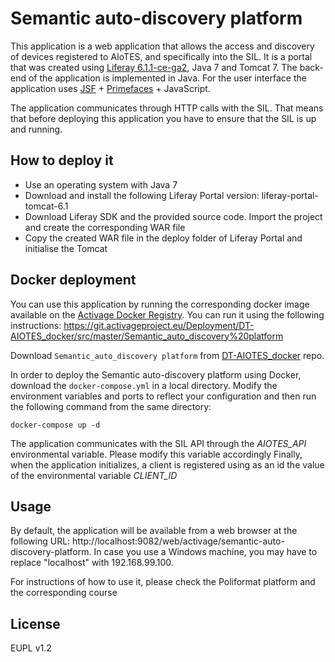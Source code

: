# Semantic auto-discovery platform 

This application is a web application that allows the access and discovery of devices registered to AIoTES, and specifically into the SIL. It is a portal that was created using [Liferay 6.1.1-ce-ga2](https://www.liferay.com/), Java 7 and Tomcat 7. The back-end of the application is implemented in Java. For the user interface the application uses [JSF](https://en.wikipedia.org/wiki/JavaServer_Faces) + [Primefaces](https://www.primefaces.org/) + JavaScript.

The application communicates through HTTP calls with the SIL. That means that before deploying this application you have to ensure that the SIL is up and running.

## How to deploy it

- Use an operating system with Java 7
- Download and install the following Liferay Portal version: liferay-portal-tomcat-6.1
- Download Liferay SDK and the provided source code. Import the project and create the corresponding WAR file
- Copy the created WAR file in the deploy folder of Liferay Portal and initialise the Tomcat

## Docker deployment

You can use this application by running the corresponding docker image available on the [Activage Docker Registry](https://docker-registry-activage.satrd.es/). You can run it using the following instructions: https://git.activageproject.eu/Deployment/DT-AIOTES_docker/src/master/Semantic_auto_discovery%20platform 

Download ``Semantic_auto_discovery platform`` from [DT-AIOTES_docker](https://git.activageproject.eu/Deployment/DT-AIOTES_docker) repo.

In order to deploy the Semantic auto-discovery platform using Docker, download the `docker-compose.yml` in a local directory. Modify the environment variables and ports to reflect your configuration and then run the following command from the same directory:

```
docker-compose up -d
```

The application communicates with the SIL API through the *AIOTES_API* environmental variable. Please modify this variable accordingly Finally, when the application initializes, a client is registered using as an id the value of the environmental variable *CLIENT_ID*

## Usage

By default, the application will be available from a web browser at the following URL: http://localhost:9082/web/activage/semantic-auto-discovery-platform. In case you use a Windows machine, you may have to replace "localhost" with 192.168.99.100.

For instructions of how to use it, please check the Poliformat platform and the corresponding course

## License

EUPL v1.2